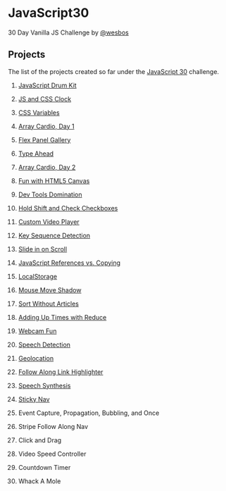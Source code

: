 # JavaScript30
30 Day Vanilla JS Challenge by [@wesbos](https://github.com/wesbos)

## Projects
The list of the projects created so far under the [JavaScript 30](https://sabique.github.io/JavaScript30/) challenge.

1. [JavaScript Drum Kit](https://sabique.github.io/JavaScript30/01%20-%20JavaScript%20Drum%20Kit/)

2. [JS and CSS Clock](https://sabique.github.io/JavaScript30/02%20-%20JS%20and%20CSS%20Clock/)

3. [CSS Variables](https://sabique.github.io/JavaScript30/03%20-%20CSS%20Variables/)

4. [Array Cardio, Day 1](https://sabique.github.io/JavaScript30/04%20-%20Array%20Cardio%20Day%201/)

5. [Flex Panel Gallery](https://sabique.github.io/JavaScript30/05%20-%20Flex%20Panel%20Gallery/)

6. [Type Ahead](https://sabique.github.io/JavaScript30/06%20-%20Type%20Ahead/)

7. [Array Cardio, Day 2](https://sabique.github.io/JavaScript30/07%20-%20Array%20Cardio%20Day%202/)

8. [Fun with HTML5 Canvas](https://sabique.github.io/JavaScript30/08%20-%20Fun%20with%20HTML5%20Canvas/)

9. [Dev Tools Domination](https://sabique.github.io/JavaScript30/09%20-%20Dev%20Tools%20Domination/)

10. [Hold Shift and Check Checkboxes](https://sabique.github.io/JavaScript30/10%20-%20Hold%20Shift%20and%20Check%20Checkboxes/)

11. [Custom Video Player](https://sabique.github.io/JavaScript30/11%20-%20Custom%20Video%20Player/)

12. [Key Sequence Detection](https://sabique.github.io/JavaScript30/12%20-%20Key%20Sequence%20Detection/)

13. [Slide in on Scroll](https://sabique.github.io/JavaScript30/13%20-%20Slide%20in%20on%20Scroll/)

14. [JavaScript References vs. Copying](https://sabique.github.io/JavaScript30/14%20-%20JavaScript%20References%20VS%20Copying/)

15. [LocalStorage](https://sabique.github.io/JavaScript30/15%20-%20LocalStorage/)

16. [Mouse Move Shadow](https://sabique.github.io/JavaScript30/16%20-%20Mouse%20Move%20Shadow/)

17. [Sort Without Articles](https://sabique.github.io/JavaScript30/17%20-%20Sort%20Without%20Articles/)

18. [Adding Up Times with Reduce](https://sabique.github.io/JavaScript30/18%20-%20Adding%20Up%20Times%20with%20Reduce/)

19. [Webcam Fun](https://sabique.github.io/JavaScript30/19%20-%20Webcam%20Fun)

20. [Speech Detection](https://sabique.github.io/JavaScript30/20%20-%20Speech%20Detection)

21. [Geolocation](https://sabique.github.io/JavaScript30/21%20-%20Geolocation)

22. [Follow Along Link Highlighter](https://sabique.github.io/JavaScript30/22%20-%20Follow%20Along%20Link%20Highlighter)

23. [Speech Synthesis](https://sabique.github.io/JavaScript30/23%20-%20Speech%20Synthesis)

24. [Sticky Nav](https://sabique.github.io/JavaScript30/24%20-%20Sticky%20Nav)

25. Event Capture, Propagation, Bubbling, and Once

26. Stripe Follow Along Nav

27. Click and Drag

28. Video Speed Controller

29. Countdown Timer

30. Whack A Mole